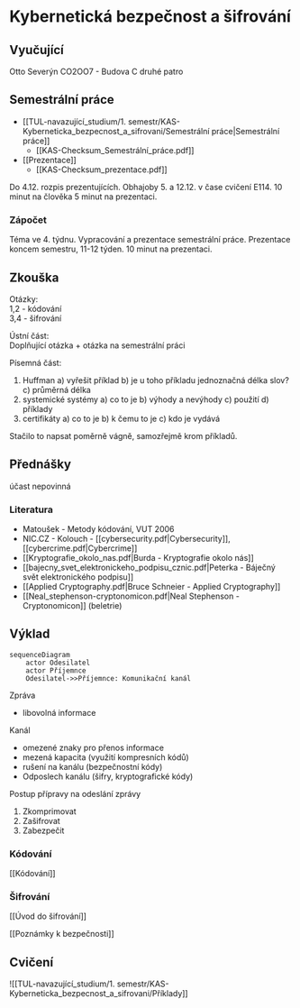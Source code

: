 # Kybernetická bezpečnost a šifrování

## Vyučující
Otto Severýn
CO2OO7 - Budova C druhé patro

## Semestrální práce
- [[TUL-navazující_studium/1. semestr/KAS-Kyberneticka_bezpecnost_a_sifrovani/Semestrální práce|Semestrální práce]]
	- [[KAS-Checksum_Semestrální_práce.pdf]]
- [[Prezentace]]
	- [[KAS-Checksum_prezentace.pdf]]

Do 4.12. rozpis prezentujících. 
Obhajoby 5. a 12.12. v čase cvičení E114. 10 minut na člověka 5 minut na prezentaci. 

### Zápočet
Téma ve 4. týdnu.
Vypracování a prezentace semestrální práce. Prezentace koncem semestru, 11-12 týden. 10 minut na prezentaci.

## Zkouška
Otázky:  
1,2 - kódování  
3,4 - šifrování  

Ústní část:  
Doplňující otázka + otázka na semestrální práci

Písemná část: 
1) Huffman 
	   a) vyřešit příklad 
	   b) je u toho příkladu jednoznačná délka slov? 
	   c) průměrná délka 
2) systemické systémy 
	   a) co to je 
	   b) výhody a nevýhody 
	   c) použití 
	   d) příklady 
 3) certifikáty 
    a) co to je 
    b) k čemu to je 
    c) kdo je vydává 

Stačilo to napsat poměrně vágně, samozřejmě krom příkladů.
## Přednášky
účast nepovinná

### Literatura
- Matoušek - Metody kódování, VUT 2006
- NIC.CZ - Kolouch - [[cybersecurity.pdf|Cybersecurity]], [[cybercrime.pdf|Cybercrime]]
- [[Kryptografie_okolo_nas.pdf|Burda - Kryptografie okolo nás]]
- [[bajecny_svet_elektronickeho_podpisu_cznic.pdf|Peterka - Báječný svět elektronického podpisu]]
- [[Applied Cryptography.pdf|Bruce Schneier - Applied Cryptography]]
- [[Neal_stephenson-cryptonomicon.pdf|Neal Stephenson - Cryptonomicon]] (beletrie)

## Výklad

``` mermaid
sequenceDiagram
    actor Odesilatel
    actor Příjemnce
    Odesilatel->>Příjemnce: Komunikační kanál
```

Zpráva 
- libovolná informace

Kanál 
- omezené znaky pro přenos informace
- mezená kapacita (využití kompresních kódů)
- rušení na kanálu (bezpečnostní kódy)
- Odposlech kanálu (šifry, kryptografické kódy)

Postup přípravy na odeslání zprávy
1) Zkomprimovat
2) Zašifrovat
3) Zabezpečit

### Kódování
[[Kódování]]
### Šifrování
[[Úvod do šifrování]]

[[Poznámky k bezpečnosti]]
## Cvičení

![[TUL-navazující_studium/1. semestr/KAS-Kyberneticka_bezpecnost_a_sifrovani/Příklady]]